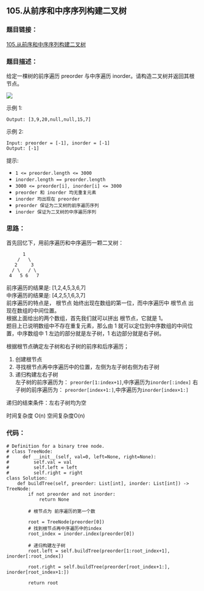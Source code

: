 ## 105.从前序和中序序列构建二叉树
### 题目链接：

[105.从前序和中序序列构建二叉树](https://leetcode-cn.com/problems/construct-binary-tree-from-preorder-and-inorder-traversal/)
### 题目描述：
给定一棵树的前序遍历 preorder 与中序遍历  inorder。请构造二叉树并返回其根节点。



![](https://xd-imgsubmit.oss-cn-beijing.aliyuncs.com/images/2021-08-12-Wwh99S.png)

示例 1:


```Input: preorder = [3,9,20,15,7], inorder = [9,3,15,20,7]
Output: [3,9,20,null,null,15,7]
```
示例 2:
```
Input: preorder = [-1], inorder = [-1]
Output: [-1]
```

提示:

- `1 <= preorder.length <= 3000`
- `inorder.length == preorder.length`
- `3000 <= preorder[i], inorder[i] <= 3000`
- `preorder 和 inorder 均无重复元素`
- `inorder 均出现在 preorder`
- `preorder 保证为二叉树的前序遍历序列`
- `inorder 保证为二叉树的中序遍历序列`


### 思路：

首先回忆下，用前序遍历和中序遍历一颗二叉树：


	      1
	    /   \
	   2     3
	  / \   / \ 
	 4   5 6   7
前序遍历的结果是: [1,2,4,5,3,6,7]  
中序遍历的结果是: [4,2,5,1,6,3,7]  
前序遍历的特点是， 根节点 始终出现在数组的第一位，而中序遍历中 根节点 出现在数组的中间位置。  
根据上面给出的两个数组，首先我们就可以拼出 根节点，它就是 1。  
题目上已说明数组中不存在重复元素，那么由 1 就可以定位到中序数组的中间位置，中序数组中 1 左边的部分就是左子树，1 右边部分就是右子树。


根据根节点确定左子树和右子树的前序和后序遍历；
1. 创建根节点
2. 寻找根节点再中序遍历中的位置，左侧为左子树右侧为右子树
3. 递归构建左右子树  
左子树的前序遍历为： 
   `preorder[1:index+1]`,中序遍历为`inorder[:index]`
   右子树的前序遍历为： `preorder[index+1:]`,中序遍历为`inorder[index+1:]`
   
递归的结束条件：左右子树均为空

时间复杂度 O(n)
空间复杂度O(n)

### 代码：
```angular2html
# Definition for a binary tree node.
# class TreeNode:
#     def __init__(self, val=0, left=None, right=None):
#         self.val = val
#         self.left = left
#         self.right = right
class Solution:
    def buildTree(self, preorder: List[int], inorder: List[int]) -> TreeNode:
        if not preorder and not inorder:
            return None
        
        # 根节点为 前序遍历的第一个数

        root = TreeNode(preorder[0])
        # 找到根节点再中序遍历中的index
        root_index = inorder.index(preorder[0])

        # 递归构建左子树
        root.left = self.buildTree(preorder[1:root_index+1], inorder[:root_index])

        root.right = self.buildTree(preorder[root_index+1:], inorder[root_index+1:])

        return root
```
   
